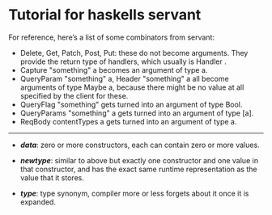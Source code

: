 # Tutorial for haskells servant

For reference, here’s a list of some combinators from servant:

- Delete, Get, Patch, Post, Put: these do not become arguments. They provide the return type of handlers, which usually is Handler <something>.
- Capture "something" a becomes an argument of type a.
- QueryParam "something" a, Header "something" a all become arguments of type Maybe a, because there might be no value at all specified by the client for these.
- QueryFlag "something" gets turned into an argument of type Bool.
- QueryParams "something" a gets turned into an argument of type [a].
- ReqBody contentTypes a gets turned into an argument of type a.
 
---

- ***data***: zero or more constructors, each can contain zero or more values.

- ***newtype***: similar to above but exactly one constructor and one value in that constructor, and has the exact same runtime representation as the value that it stores.

- ***type***: type synonym, compiler more or less forgets about it once it is expanded.